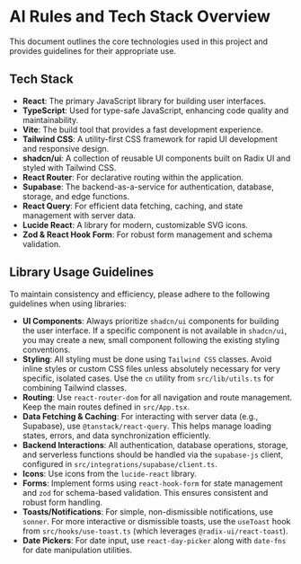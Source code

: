 # AI Rules and Tech Stack Overview

This document outlines the core technologies used in this project and provides guidelines for their appropriate use.

## Tech Stack

*   **React**: The primary JavaScript library for building user interfaces.
*   **TypeScript**: Used for type-safe JavaScript, enhancing code quality and maintainability.
*   **Vite**: The build tool that provides a fast development experience.
*   **Tailwind CSS**: A utility-first CSS framework for rapid UI development and responsive design.
*   **shadcn/ui**: A collection of reusable UI components built on Radix UI and styled with Tailwind CSS.
*   **React Router**: For declarative routing within the application.
*   **Supabase**: The backend-as-a-service for authentication, database, storage, and edge functions.
*   **React Query**: For efficient data fetching, caching, and state management with server data.
*   **Lucide React**: A library for modern, customizable SVG icons.
*   **Zod & React Hook Form**: For robust form management and schema validation.

## Library Usage Guidelines

To maintain consistency and efficiency, please adhere to the following guidelines when using libraries:

*   **UI Components**: Always prioritize `shadcn/ui` components for building the user interface. If a specific component is not available in `shadcn/ui`, you may create a new, small component following the existing styling conventions.
*   **Styling**: All styling must be done using `Tailwind CSS` classes. Avoid inline styles or custom CSS files unless absolutely necessary for very specific, isolated cases. Use the `cn` utility from `src/lib/utils.ts` for combining Tailwind classes.
*   **Routing**: Use `react-router-dom` for all navigation and route management. Keep the main routes defined in `src/App.tsx`.
*   **Data Fetching & Caching**: For interacting with server data (e.g., Supabase), use `@tanstack/react-query`. This helps manage loading states, errors, and data synchronization efficiently.
*   **Backend Interactions**: All authentication, database operations, storage, and serverless functions should be handled via the `supabase-js` client, configured in `src/integrations/supabase/client.ts`.
*   **Icons**: Use icons from the `lucide-react` library.
*   **Forms**: Implement forms using `react-hook-form` for state management and `zod` for schema-based validation. This ensures consistent and robust form handling.
*   **Toasts/Notifications**: For simple, non-dismissible notifications, use `sonner`. For more interactive or dismissible toasts, use the `useToast` hook from `src/hooks/use-toast.ts` (which leverages `@radix-ui/react-toast`).
*   **Date Pickers**: For date input, use `react-day-picker` along with `date-fns` for date manipulation utilities.